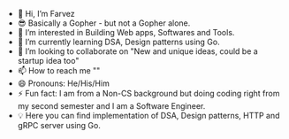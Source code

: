 - 👋 Hi, I’m Farvez
- 😎 Basically a Gopher - but not a Gopher alone.
- 👀 I’m interested in Building Web apps, Softwares and Tools.
- 🌱 I’m currently learning DSA, Design patterns using Go.
- 💞️ I’m looking to collaborate on "New and unique ideas, could be a startup idea too"
- 📫 How to reach me ""
- 😄 Pronouns: He/His/Him
- ⚡ Fun fact: I am from a Non-CS background but doing coding right from my second semester and I am a Software Engineer.
- 💡 Here you can find implementation of DSA, Design patterns, HTTP and gRPC server using Go.

<!---
farvez10/farvez10 is a ✨ special ✨ repository because its `README.md` (this file) appears on your GitHub profile.
You can click the Preview link to take a look at your changes.
--->
